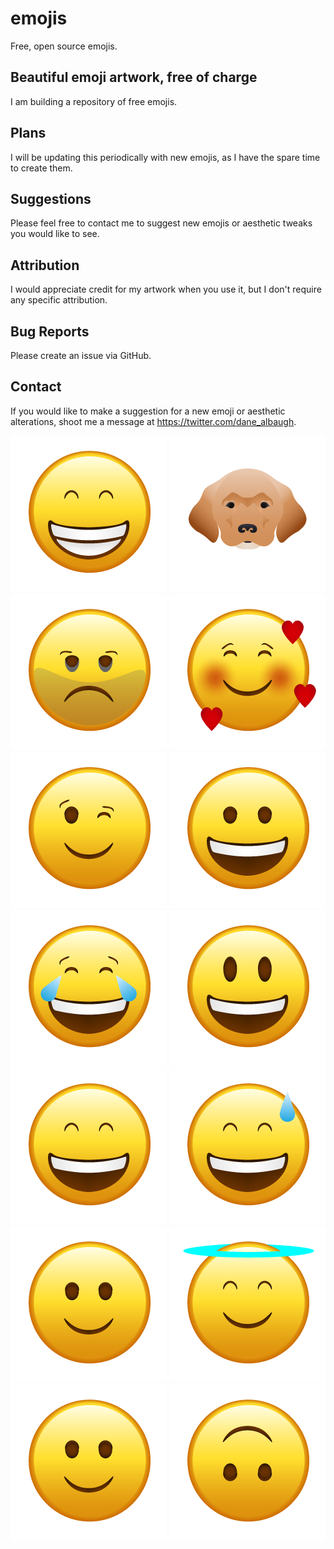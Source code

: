 # emojis
Free, open source emojis.

## Beautiful emoji artwork, free of charge
I am building a repository of free emojis. 

## Plans
I will be updating this periodically with new emojis, as I have the spare time to create them. 

## Suggestions
Please feel free to contact me to suggest new emojis or aesthetic tweaks you would like to see.

## Attribution 
I would appreciate credit for my artwork when you use it, but I don't require any specific attribution. 

## Bug Reports
Please create an issue via GitHub.

## Contact
If you would like to make a suggestion for a new emoji or aesthetic alterations, shoot me a message at https://twitter.com/dane_albaugh.

![Image of emoji](https://github.com/malbaugh/emojis/blob/main/0.5x/beaming%20face%20with%20smiling%20eyes%400.5x.png)
![Image of emoji](https://github.com/malbaugh/emojis/blob/main/0.5x/dog%20face%400.5x.png)
![Image of emoji](https://github.com/malbaugh/emojis/blob/main/0.5x/exhausted%20face%400.5x.png)
![Image of emoji](https://github.com/malbaugh/emojis/blob/main/0.5x/smiling%20face%20with%20hearts%400.5x.png)
![Image of emoji](https://github.com/malbaugh/emojis/blob/main/0.5x/winking%20face%400.5x.png)
![Image of emoji](https://github.com/malbaugh/emojis/blob/main/0.5x/grinning%20face%400.5x.png)
![Image of emoji](https://github.com/malbaugh/emojis/blob/main/0.5x/face%20with%20tears%20of%20joy%400.5x.png)
![Image of emoji](https://github.com/malbaugh/emojis/blob/main/0.5x/grinning%20face%20with%20big%20eyes%400.5x.png)
![Image of emoji](https://github.com/malbaugh/emojis/blob/main/0.5x/grinning%20face%20with%20smiling%20eyes%400.5x.png)
![Image of emoji](https://github.com/malbaugh/emojis/blob/main/0.5x/grinning%20face%20with%20sweat%400.5x.png)
![Image of emoji](https://github.com/malbaugh/emojis/blob/main/0.5x/slightly%20smiling%20face%400.5x.png)
![Image of emoji](https://github.com/malbaugh/emojis/blob/main/0.5x/smiling%20face%20with%20halo%400.5x.png)
![Image of emoji](https://github.com/malbaugh/emojis/blob/main/0.5x/slightly%20smiling%20face%400.5x.png)
![Image of emoji](https://github.com/malbaugh/emojis/blob/main/0.5x/upside-down%20face%400.5x.png)
